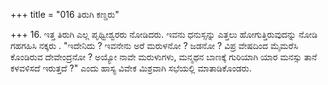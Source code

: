 +++
title = "016 ತಿರುಗಿ ಕಣ್ಡರು"

+++
16. ಇತ್ತ ತಿರುಗಿ ಎಲ್ಲ ಪೃಥ್ವೀಶ್ವರರು ನೋಡಿದರು. ಇವನು ಧನುಸ್ಸನ್ನು ಎತ್ತಲು ಹೋಗುತ್ತಿರುವುದನ್ನು ನೋಡಿ ಗಹಗಹಿಸಿ ನಕ್ಕರು . "ಇದೇನಿದು ? ಇವನೇನು ಅರೆ ಮರುಳನೋ ? ಜಡನೋ ? ವಿಪ್ರ ವೇಷದಿಂದ ಮೈಮರೆಸಿ ಕೊಂಡಿರುವ ದೇವೇಂದ್ರನೋ ? ಅಯ್ಯೋ ನಾವೇ ಮರುಳುಗಳು, ಮನ್ಮಥನ ಬಾಣಕ್ಕೆ ಗುರಿಯಾಗಿ ಯಾರ ಮನಸ್ಸು ತಾನೆ ಕಳವಳಿಸದೆ ಇರುತ್ತದೆ ?" ಎಂದು ಹಾಸ್ಯ ವಿವೇಕ ಮಿಶ್ರವಾಗಿ ಸಭೆಯಲ್ಲಿ ಮಾತಾಡಿಕೊಂಡರು.